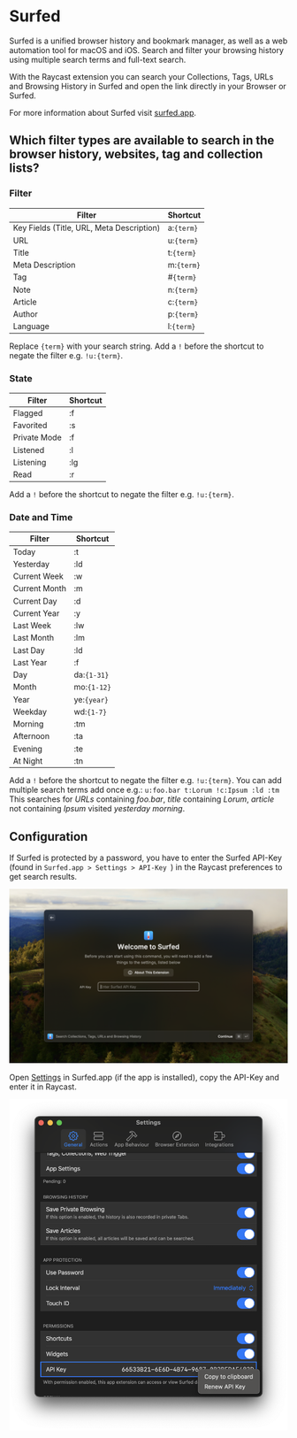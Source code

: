 # Surfed

Surfed is a unified browser history and bookmark manager, as well as a web automation tool for macOS and iOS. Search and filter your browsing history using multiple search terms and full-text search.

With the Raycast extension you can search your Collections, Tags, URLs and Browsing History in Surfed and open the link directly in your Browser or Surfed.

For more information about Surfed visit [surfed.app](https://surfed.app).

## Which filter types are available to search in the browser history, websites, tag and collection lists?

### Filter

| **Filter**                                | **Shortcut**          |
| ----------------------------------------- | --------------------- |
| Key Fields (Title, URL, Meta Description) | a:<code>{term}</code> |
| URL                                       | u:<code>{term}</code> |
| Title                                     | t:<code>{term}</code> |
| Meta Description                          | m:<code>{term}</code> |
| Tag                                       | #<code>{term}</code>  |
| Note                                      | n:<code>{term}</code> |
| Article                                   | c:<code>{term}</code> |
| Author                                    | p:<code>{term}</code> |
| Language                                  | l:<code>{term}</code> |

Replace <code>{term}</code> with your search string.
Add a <code>!</code> before the shortcut to negate the filter e.g. <code>!u:{term}</code>.

### State

| Filter       | Shortcut |
| ------------ | -------- |
| Flagged      | :f       |
| Favorited    | :s       |
| Private Mode | :f       |
| Listened     | :l       |
| Listening    | :lg      |
| Read         | :r       |

Add a <code>!</code> before the shortcut to negate the filter e.g. <code>!u:{term}</code>.

### Date and Time

| Filter        | Shortcut               |
| ------------- | ---------------------- |
| Today         | :t                     |
| Yesterday     | :ld                    |
| Current Week  | :w                     |
| Current Month | :m                     |
| Current Day   | :d                     |
| Current Year  | :y                     |
| Last Week     | :lw                    |
| Last Month    | :lm                    |
| Last Day      | :ld                    |
| Last Year     | :f                     |
| Day           | da:<code>{1-31}</code> |
| Month         | mo:<code>{1-12}</code> |
| Year          | ye:<code>{year}</code> |
| Weekday       | wd:<code>{1-7}</code>  |
| Morning       | :tm                    |
| Afternoon     | :ta                    |
| Evening       | :te                    |
| At Night      | :tn                    |

Add a <code>!</code> before the shortcut to negate the filter e.g. <code>!u:{term}</code>.
You can add multiple search terms add once e.g.:
<code>u:foo.bar t:Lorum !c:Ipsum :ld :tm</code>
This searches for <em>URLs</em> containing <em>foo.bar</em>, <em>title</em> containing <em>Lorum</em>, <em>article</em> not containing <em>Ipsum</em> visited <em>yesterday morning</em>.

## Configuration

If Surfed is protected by a password, you have to enter the Surfed API-Key (found in  <code>Surfed.app > Settings > API-Key </code>) in the Raycast preferences to get search results.

![Image](metadata/preferences.png)

Open [Settings](surfed://settings/) in Surfed.app (if the app is installed), copy the API-Key and enter it in Raycast.

![Image](readme_assets/settings-api-key.png)


